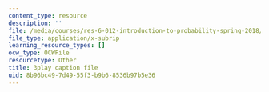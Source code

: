 ```yaml
---
content_type: resource
description: ''
file: /media/courses/res-6-012-introduction-to-probability-spring-2018/8b96bc497d4955f3b9b68536b97b5e36_uviHu6m_YnM.vtt
file_type: application/x-subrip
learning_resource_types: []
ocw_type: OCWFile
resourcetype: Other
title: 3play caption file
uid: 8b96bc49-7d49-55f3-b9b6-8536b97b5e36
---
```

